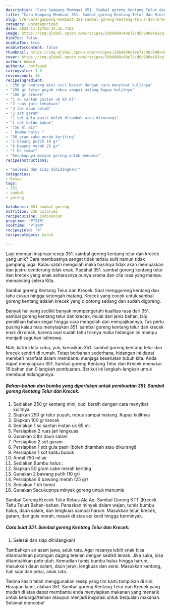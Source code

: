 ```yaml
---
description: "Cara Gampang Membuat 351. Sambal goreng Kentang Telur dan Krecek yang Bisa Manjain Lidah"
title: "Cara Gampang Membuat 351. Sambal goreng Kentang Telur dan Krecek yang Bisa Manjain Lidah"
slug: 276-cara-gampang-membuat-351-sambal-goreng-kentang-telur-dan-krecek-yang-bisa-manjain-lidah
category: Uncategorized
date: 2022-11-12T03:44:35.716Z
image: https://img-global.cpcdn.com/recipes/28bd980c48e72cd6/680x482cq70/351-sambal-goreng-kentang-telur-dan-krecek-foto-resep-utama.jpg
hideToc: false
enableToc: true
enableTocContent: false
thumbnail: https://img-global.cpcdn.com/recipes/28bd980c48e72cd6/680x482cq70/351-sambal-goreng-kentang-telur-dan-krecek-foto-resep-utama.jpg
cover: https://img-global.cpcdn.com/recipes/28bd980c48e72cd6/680x482cq70/351-sambal-goreng-kentang-telur-dan-krecek-foto-resep-utama.jpg
author: Admin
authorAv: notfound
ratingvalue: 3.8
reviewcount: 18
recipeingredient:
- "250 gr kentang mini cuci bersih dengan cara menyikat kulitnya"
- "250 gr telur puyuh rebus sampai matang Kupas kulitnya"
- "100 gr krecek"
- "1 sc santan instan uk 65 ml"
- "2 ruas jari lengkuas"
- "3 lbr daun salam"
- "2 sdt garam"
- "1 sdt gula pasir boleh ditambah atau dikurangi"
- "1 sdt kaldu bubuk"
- "750 ml air"
- " Bumbu halus "
- "50 gram cabe merah keriting"
- "2 bawang putih 10 gr"
- "6 bawang merah 25 gr"
- "1 bh tomat"
- "Secukupnya minyak goreng untuk menumis"
recipeinstructions:

- "Selesai dan siap dihidangkan!"
categories:
- Resep
tags:
- 351
- sambal
- goreng

katakunci: 351 sambal goreng 
nutrition: 236 calories
recipecuisine: Indonesian
preptime: "PT31M"
cooktime: "PT30M"
recipeyield: "4"
recipecategory: Lunch

---
```





Lagi mencari inspirasi resep 351. sambal goreng kentang telur dan krecek yang unik? Cara membuatnya sangat tidak terlalu sulit namun tidak gampang juga. Kalau salah mengolah maka hasilnya tidak akan memuaskan dan justru cenderung tidak enak. Padahal 351. sambal goreng kentang telur dan krecek yang enak seharusnya punya aroma dan cita rasa yang mampu memancing selera Kita.





Sambal goreng Kentang Telur dan Krecek. Saat menggoreng kentang dan tahu cukup hingga setengah matang. Krecek yang cocok untuk sambal goreng kentang adalah krecek yang dipotong sedang dan sudah digoreng.

Banyak hal yang sedikit banyak mempengaruhi kualitas rasa dari 351. sambal goreng kentang telur dan krecek, mulai dari jenis bahan, lalu pemilihan bahan segar hingga cara mengolah dan menyajikannya. Tak perlu pusing kalau mau menyiapkan 351. sambal goreng kentang telur dan krecek enak di rumah, karena asal sudah tahu triknya maka hidangan ini mampu menjadi suguhan istimewa.






Nah, kali ini kita coba, yuk, kreasikan 351. sambal goreng kentang telur dan krecek sendiri di rumah. Tetap berbahan sederhana, hidangan ini dapat memberi manfaat dalam membantu menjaga kesehatan tubuh kita. Anda dapat menyiapkan 351. Sambal goreng Kentang Telur dan Krecek memakai 16 bahan dan 0 langkah pembuatan. Berikut ini langkah-langkah untuk membuat hidangannya.

<!--inarticleads1-->

##### Bahan-bahan dan bumbu yang diperlukan untuk pembuatan 351. Sambal goreng Kentang Telur dan Krecek:

1. Sediakan 250 gr kentang mini, cuci bersih dengan cara menyikat kulitnya
1. Siapkan 250 gr telur puyuh, rebus sampai matang. Kupas kulitnya
1. Siapkan 100 gr krecek
1. Sediakan 1 sc santan instan uk 65 ml
1. Persiapkan 2 ruas jari lengkuas
1. Gunakan 3 lbr daun salam
1. Persiapkan 2 sdt garam
1. Persiapkan 1 sdt gula pasir (boleh ditambah atau dikurangi)
1. Persiapkan 1 sdt kaldu bubuk
1. Ambil 750 ml air
1. Sediakan  Bumbu halus :
1. Siapkan 50 gram cabe merah keriting
1. Gunakan 2 bawang putih (10 gr)
1. Persiapkan 6 bawang merah (25 gr)
1. Sediakan 1 bh tomat
1. Gunakan Secukupnya minyak goreng untuk menumis


Sambal Goreng Krecek Telur Rebus Ala Aq. Sambal Goreng KTT (Krecek Tahu Telur) Bahan-bahan. Panaskan minyak dalam wajan, tumis bumbu halus, daun salam, dan lengkuas sampai harum. Masukkan telur, krecek, garam, dan gula merah, masak di atas api kecil hingga berminyak. 

<!--inarticleads2-->

##### Cara buat 351. Sambal goreng Kentang Telur dan Krecek:


1. Selesai dan siap dihidangkan!

Tambahkan air asam jawa, aduk rata. Agar rasanya lebih enak bisa ditambahkan potongan daging tetelan dengan sedikit lemak. Jika suka, bisa ditambahkan pete utuh. Kemudian tumis bumbu halus hingga harum, masukkan daun salam, daun jeruk, lengkuas dan serai. Masukkan kentang, hati sapi dan petai, aduk rata. 

Terima kasih telah menggunakan resep yang tim kami tampilkan di sini. Harapan kami, olahan 351. Sambal goreng Kentang Telur dan Krecek yang mudah di atas dapat membantu anda menyiapkan makanan yang menarik untuk keluarga/teman ataupun menjadi inspirasi untuk berjualan makanan. Selamat mencoba!
